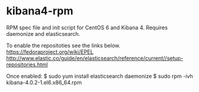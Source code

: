 # kibana4-rpm
RPM spec file and init script for CentOS 6 and Kibana 4.  Requires daemonize and elasticsearch.

To enable the repositoties see the links below.
https://fedoraproject.org/wiki/EPEL
http://www.elastic.co/guide/en/elasticsearch/reference/current//setup-repositories.html

Once enabled:
$ sudo yum install elasticsearch daemonize
$ sudo rpm -ivh kibana-4.0.2-1.el6.x86_64.rpm

